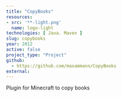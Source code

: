 ```yaml
---
title: "CopyBooks"
resources:
- src: '**-light.png'
  name: logo-light
technologies: [ Java. Maven ]
slug: copybooks
year: 2012
active: false
project_type: "Project"
github:
  - https://github.com/maxammann/CopyBooks
external:
---
```


Plugin for Minecraft to copy books
